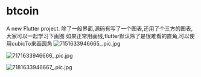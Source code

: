 # btcoin

A new Flutter project.
除了一般界面,源码有写了一个图表,还用了个三方的图表,大家可以一起学习下画图
如果正常用画线,flutter默认除了是很难看的直角,可以使用cubicTo来画圆角
![7151633946665_.pic.jpg](https://upload-images.jianshu.io/upload_images/3258209-d46bd9ee56590993.jpg?imageMogr2/auto-orient/strip%7CimageView2/2/w/300)

![7171633946666_.pic.jpg](https://upload-images.jianshu.io/upload_images/3258209-ceccca294afbdf05.jpg?imageMogr2/auto-orient/strip%7CimageView2/2/w/300)

![7181633946667_.pic.jpg](https://upload-images.jianshu.io/upload_images/3258209-f5d20932849d8bd7.jpg?imageMogr2/auto-orient/strip%7CimageView2/2/w/300)



